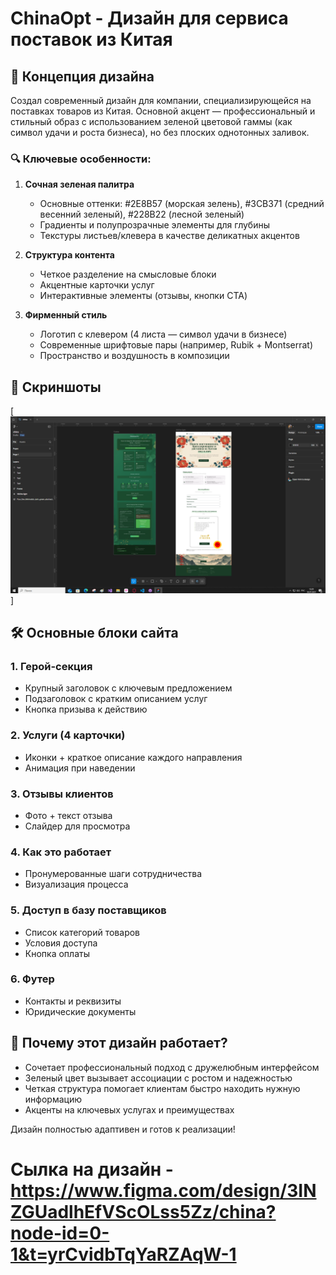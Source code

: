 # ChinaOpt - Дизайн для сервиса поставок из Китая  

## 🌿 Концепция дизайна  

Создал современный дизайн для компании, специализирующейся на поставках товаров из Китая. Основной акцент — профессиональный и стильный образ с использованием зеленой цветовой гаммы (как символ удачи и роста бизнеса), но без плоских однотонных заливок.  

### 🔍 Ключевые особенности:  

1. **Сочная зеленая палитра**  
   - Основные оттенки: #2E8B57 (морская зелень), #3CB371 (средний весенний зеленый), #228B22 (лесной зеленый)  
   - Градиенты и полупрозрачные элементы для глубины  
   - Текстуры листьев/клевера в качестве деликатных акцентов  

2. **Структура контента**  
   - Четкое разделение на смысловые блоки  
   - Акцентные карточки услуг  
   - Интерактивные элементы (отзывы, кнопки CTA)  

3. **Фирменный стиль**  
   - Логотип с клевером (4 листа — символ удачи в бизнесе)  
   - Современные шрифтовые пары (например, Rubik + Montserrat)  
   - Пространство и воздушность в композиции  

## 📸 Скриншоты  

[![Главный экран](1.PNG)]  

## 🛠 Основные блоки сайта  

### 1. Герой-секция  
- Крупный заголовок с ключевым предложением  
- Подзаголовок с кратким описанием услуг  
- Кнопка призыва к действию  

### 2. Услуги (4 карточки)  
- Иконки + краткое описание каждого направления  
- Анимация при наведении  

### 3. Отзывы клиентов  
- Фото + текст отзыва  
- Слайдер для просмотра  

### 4. Как это работает  
- Пронумерованные шаги сотрудничества  
- Визуализация процесса  

### 5. Доступ в базу поставщиков  
- Список категорий товаров  
- Условия доступа  
- Кнопка оплаты  

### 6. Футер  
- Контакты и реквизиты  
- Юридические документы  

## 🌟 Почему этот дизайн работает?  
- Сочетает профессиональный подход с дружелюбным интерфейсом  
- Зеленый цвет вызывает ассоциации с ростом и надежностью  
- Четкая структура помогает клиентам быстро находить нужную информацию  
- Акценты на ключевых услугах и преимуществах  

Дизайн полностью адаптивен и готов к реализации!

# Cылка на дизайн - https://www.figma.com/design/3INZGUadlhEfVScOLss5Zz/china?node-id=0-1&t=yrCvidbTqYaRZAqW-1
